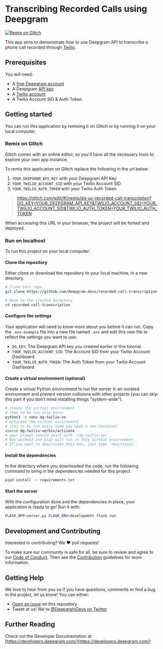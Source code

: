 # Transcribing Recorded Calls using Deepgram

[![Remix on Glitch](https://img.shields.io/badge/Glitch-remix-blue?logo=glitch)](#remix-on-glitch)

This app aims to demonstrate how to use Deepgram API to transcribe
a phone call recorded through [Twilio](https://www.twilio.com/).

## Prerequisites

You will need:

- A [free Deepgram account](https://console.deepgram.com/signup?utm_source=DEVREL&utm_medium=github&utm_content=recorded-call-transcription)
- A Deepgram [API key](https://developers.deepgram.com/api-reference/speech-recognition-api#tag/API-Keys)
- A [Twilio account](https://twilio.com)
- A Twilio Account SID & Auth Token

## Getting started

You can run this application by remixing it on Glitch or by running it on your
local computer.

### Remix on Glitch

Glitch comes with an online editor, so you'll have all the necessary tools
to explore your own app instance.

To remix this application on Glitch replace the following in the url below:

1. `YOUR_DEEPGRAM_API_KEY` with your Deepgram API Key
1. `YOUR_TWILIO_ACCOUNT_SID` with your Twilio Account SID
1. `YOUR_TWILIO_AUTH_TOKEN` with your Twilio Auth Token

> https://glitch.com/edit/#!/remix/dg-uc-recorded-call-transcription?DG_KEY=YOUR_DEEPGRAM_API_KEY&TWILIO_ACCOUNT_SID=YOUR_TWILIO_ACCOUNT_SID&TWILIO_AUTH_TOKEN=YOUR_TWILIO_AUTH_TOKEN

When accessing this URL in your browser, the project will be forked and deployed.

### Run on localhost

To run this project on your local computer:

#### Clone the repository

Either clone or download the repository to your local machine, in a new directory.

```bash
# Clone this repo
git clone https://github.com/deepgram-devs/recorded-call-transcription.git

# Move to the created directory
cd recorded-call-transcription
```

#### Configure the settings

Your application will need to know more about you before it can run. Copy the
`.env-example` file into a new file named `.env` and edit this new file to
reflect the settings you want to use:

- `DG_KEY`: The Deepgram API key you created earlier in this tutorial.
- `YOUR_TWILIO_ACCOUNT_SID`: The Account SID from your Twilio Account Dashboard
- `YOUR_TWILIO_AUTH_TOKEN`: The Auth Token from your Twilio Account Dashboard

#### Create a virtual environment (optional)

Create a virtual Python environment to run the server in an isolated
environment and prevent version collisions with other projects
(you can skip this part if you don't mind installing things "system-wide").

```bash
# create the virtual environment
# (has to be run only once)
python3 -m venv dg-twilio-ve
# activate the virtual environment
# (has to be run every time you open a new terminal)
source dg-twilio-ve/bin/activate
# your prompt should start with `(dg-twilio-ve)`.
# Now python3 and pip3 will run in this virtual environment.
# If you want to deactivate this env, just type `deactivate`.
```

#### Install the dependencies

In the directory where you downloaded the code, run the following command to
bring in the dependencies needed for this project.

```bash
pip3 install -r requirements.txt
```

#### Start the server

With the configuration done and the dependencies in place, your application
is ready to go! Run it with:

```bash
FLASK_APP=server.py FLASK_ENV=development flask run
```

## Development and Contributing

Interested in contributing? We ❤️ pull requests!

To make sure our community is safe for all, be sure to review and agree to our
[Code of Conduct](./CODE_OF_CONDUCT.md). Then see the
[Contribution](./CONTRIBUTING.md) guidelines for more information.

## Getting Help

We love to hear from you so if you have questions, comments or find a bug in the
project, let us know! You can either:

- [Open an issue](https://github.com/deepgram-devs/recorded-call-transcription/issues/new) on this repository
- Tweet at us! We're [@DeepgramDevs on Twitter](https://twitter.com/DeepgramDevs)

## Further Reading

Check out the Developer Documentation at [https://developers.deepgram.com/](https://developers.deepgram.com/)
